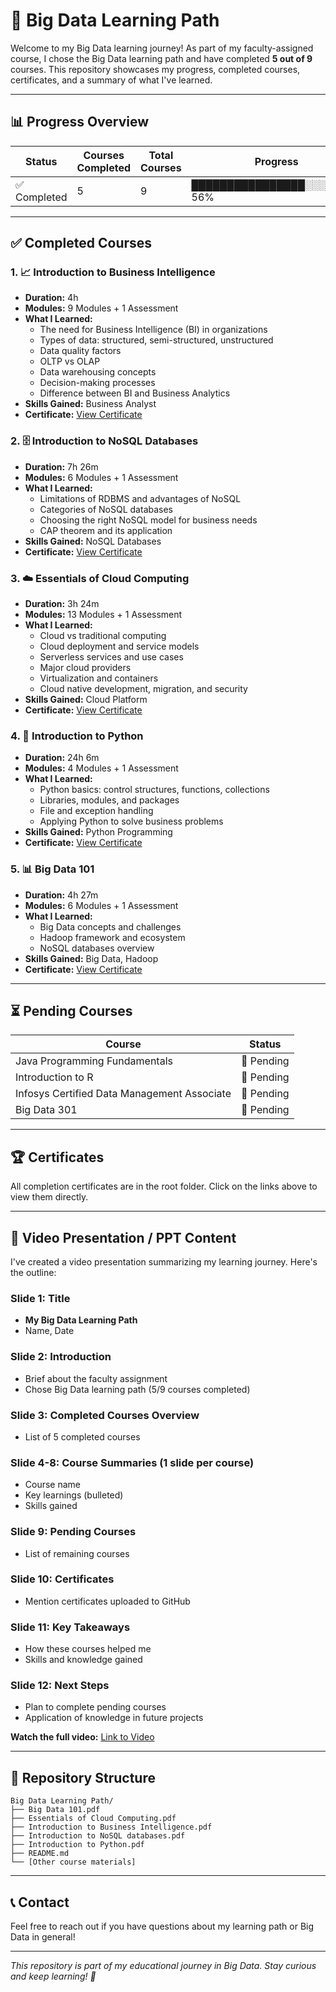 # 🚀 Big Data Learning Path

Welcome to my Big Data learning journey! As part of my faculty-assigned course, I chose the Big Data learning path and have completed **5 out of 9** courses. This repository showcases my progress, completed courses, certificates, and a summary of what I've learned.

---

## 📊 Progress Overview

| Status | Courses Completed | Total Courses | Progress |
|--------|-------------------|---------------|----------|
| ✅ Completed | 5 | 9 | ████████████████░░░░░░░░ 56% |

---

## ✅ Completed Courses

### 1. 📈 Introduction to Business Intelligence
- **Duration:** 4h
- **Modules:** 9 Modules + 1 Assessment
- **What I Learned:**
  - The need for Business Intelligence (BI) in organizations
  - Types of data: structured, semi-structured, unstructured
  - Data quality factors
  - OLTP vs OLAP
  - Data warehousing concepts
  - Decision-making processes
  - Difference between BI and Business Analytics
- **Skills Gained:** Business Analyst
- **Certificate:** [View Certificate](./Introduction%20to%20Business%20Intelligence.pdf)

### 2. 🗄️ Introduction to NoSQL Databases
- **Duration:** 7h 26m
- **Modules:** 6 Modules + 1 Assessment
- **What I Learned:**
  - Limitations of RDBMS and advantages of NoSQL
  - Categories of NoSQL databases
  - Choosing the right NoSQL model for business needs
  - CAP theorem and its application
- **Skills Gained:** NoSQL Databases
- **Certificate:** [View Certificate](./Introduction%20to%20NoSQL%20databases.pdf)

### 3. ☁️ Essentials of Cloud Computing
- **Duration:** 3h 24m
- **Modules:** 13 Modules + 1 Assessment
- **What I Learned:**
  - Cloud vs traditional computing
  - Cloud deployment and service models
  - Serverless services and use cases
  - Major cloud providers
  - Virtualization and containers
  - Cloud native development, migration, and security
- **Skills Gained:** Cloud Platform
- **Certificate:** [View Certificate](./Essentials%20of%20Cloud%20Computing.pdf)

### 4. 🐍 Introduction to Python
- **Duration:** 24h 6m
- **Modules:** 4 Modules + 1 Assessment
- **What I Learned:**
  - Python basics: control structures, functions, collections
  - Libraries, modules, and packages
  - File and exception handling
  - Applying Python to solve business problems
- **Skills Gained:** Python Programming
- **Certificate:** [View Certificate](./Introduction%20to%20Python.pdf)

### 5. 📊 Big Data 101
- **Duration:** 4h 27m
- **Modules:** 6 Modules + 1 Assessment
- **What I Learned:**
  - Big Data concepts and challenges
  - Hadoop framework and ecosystem
  - NoSQL databases overview
- **Skills Gained:** Big Data, Hadoop
- **Certificate:** [View Certificate](./Big%20Data%20101.pdf)

---

## ⏳ Pending Courses

| Course | Status |
|--------|--------|
| Java Programming Fundamentals | 🔄 Pending |
| Introduction to R | 🔄 Pending |
| Infosys Certified Data Management Associate | 🔄 Pending |
| Big Data 301 | 🔄 Pending |

---

## 🏆 Certificates

All completion certificates are in the root folder. Click on the links above to view them directly.

---

## 🎥 Video Presentation / PPT Content

I've created a video presentation summarizing my learning journey. Here's the outline:

### Slide 1: Title
- **My Big Data Learning Path**
- Name, Date

### Slide 2: Introduction
- Brief about the faculty assignment
- Chose Big Data learning path (5/9 courses completed)

### Slide 3: Completed Courses Overview
- List of 5 completed courses

### Slide 4-8: Course Summaries (1 slide per course)
- Course name
- Key learnings (bulleted)
- Skills gained

### Slide 9: Pending Courses
- List of remaining courses

### Slide 10: Certificates
- Mention certificates uploaded to GitHub

### Slide 11: Key Takeaways
- How these courses helped me
- Skills and knowledge gained

### Slide 12: Next Steps
- Plan to complete pending courses
- Application of knowledge in future projects

**Watch the full video:** [Link to Video](./videos/learning-path-presentation.mp4)

---

## 📁 Repository Structure

```
Big Data Learning Path/
├── Big Data 101.pdf
├── Essentials of Cloud Computing.pdf
├── Introduction to Business Intelligence.pdf
├── Introduction to NoSQL databases.pdf
├── Introduction to Python.pdf
├── README.md
└── [Other course materials]
```

---

## 📞 Contact

Feel free to reach out if you have questions about my learning path or Big Data in general!

---

*This repository is part of my educational journey in Big Data. Stay curious and keep learning! 🌟*